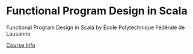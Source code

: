 # Functional Program Design in Scala
Functional Program Design in Scala by École Polytechnique Fédérale de Lausanne

[Course Info](https://www.coursera.org/learn/progfun2/home/info)
